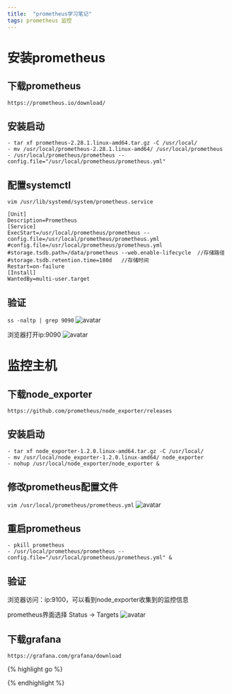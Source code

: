 ```yaml
---
title:  "prometheus学习笔记"
tags: prometheus 监控
---
```

# 安装prometheus
## 下载prometheus
```https://prometheus.io/download/```
## 安装启动
```
- tar xf prometheus-2.28.1.linux-amd64.tar.gz -C /usr/local/
- mv /usr/local/prometheus-2.28.1.linux-amd64/ /usr/local/prometheus
- /usr/local/prometheus/prometheus --config.file="/usr/local/prometheus/prometheus.yml"
```
## 配置systemctl
```vim /usr/lib/systemd/system/prometheus.service```
```
[Unit]
Description=Prometheus
[Service]
ExecStart=/usr/local/prometheus/prometheus --config.file=/usr/local/prometheus/prometheus.yml
#config.file=/usr/local/prometheus/prometheus.yml
#storage.tsdb.path=/data/prometheus --web.enable-lifecycle  //存储路径
#storage.tsdb.retention.time=180d	//存储时间
Restart=on-failure
[Install]
WantedBy=multi-user.target
```
## 验证
```ss -naltp | grep 9090```
![avatar](/img/20210802172848.jpg)

浏览器打开ip:9090
![avatar](/img/20210802180343.jpg)

# 监控主机
## 下载node_exporter
```https://github.com/prometheus/node_exporter/releases```
## 安装启动
```
- tar xf node_exporter-1.2.0.linux-amd64.tar.gz -C /usr/local/
- mv /usr/local/node_exporter-1.2.0.linux-amd64/ node_exporter
- nohup /usr/local/node_exporter/node_exporter &
```
## 修改prometheus配置文件
```vim /usr/local/prometheus/prometheus.yml```
![avatar](/img/20210802182158.jpg)
## 重启prometheus
```
- pkill prometheus
- /usr/local/prometheus/prometheus --config.file="/usr/local/prometheus/prometheus.yml" &
```
## 验证
浏览器访问：ip:9100，可以看到node_exporter收集到的监控信息

prometheus界面选择 Status -> Targets
![avatar](/img/20210802182555.jpg)

## 下载grafana
```https://grafana.com/grafana/download```



{% highlight go %}

{% endhighlight %}
